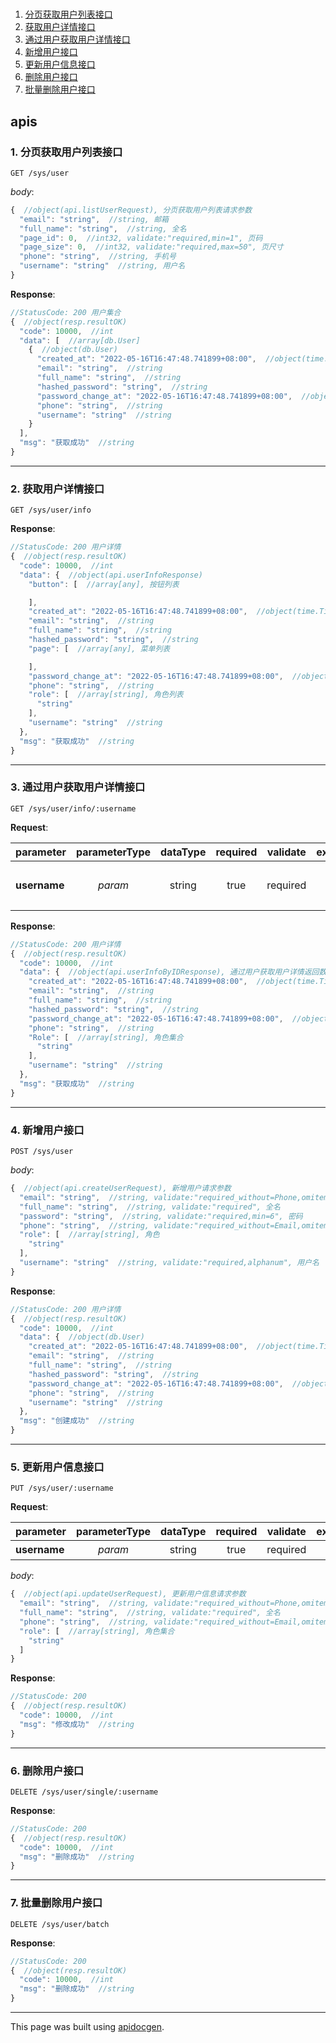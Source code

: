 <!-- Code generated by apidocgen. DO NOT EDIT. -->
# 

1. [分页获取用户列表接口](#1-分页获取用户列表接口)
2. [获取用户详情接口](#2-获取用户详情接口)
3. [通过用户获取用户详情接口](#3-通过用户获取用户详情接口)
4. [新增用户接口](#4-新增用户接口)
5. [更新用户信息接口](#5-更新用户信息接口)
6. [删除用户接口](#6-删除用户接口)
7. [批量删除用户接口](#7-批量删除用户接口)

## apis

### 1. 分页获取用户列表接口

```text
GET /sys/user
```

_body_:

```javascript
{  //object(api.listUserRequest), 分页获取用户列表请求参数
  "email": "string",  //string, 邮箱
  "full_name": "string",  //string, 全名
  "page_id": 0,  //int32, validate:"required,min=1", 页码
  "page_size": 0,  //int32, validate:"required,max=50", 页尺寸
  "phone": "string",  //string, 手机号
  "username": "string"  //string, 用户名
}
```

__Response__:

```javascript
//StatusCode: 200 用户集合
{  //object(resp.resultOK)
  "code": 10000,  //int
  "data": [  //array[db.User]
    {  //object(db.User)
      "created_at": "2022-05-16T16:47:48.741899+08:00",  //object(time.Time)
      "email": "string",  //string
      "full_name": "string",  //string
      "hashed_password": "string",  //string
      "password_change_at": "2022-05-16T16:47:48.741899+08:00",  //object(time.Time)
      "phone": "string",  //string
      "username": "string"  //string
    }
  ],
  "msg": "获取成功"  //string
}
```

---

### 2. 获取用户详情接口

```text
GET /sys/user/info
```

__Response__:

```javascript
//StatusCode: 200 用户详情
{  //object(resp.resultOK)
  "code": 10000,  //int
  "data": {  //object(api.userInfoResponse)
    "button": [  //array[any], 按钮列表

    ],
    "created_at": "2022-05-16T16:47:48.741899+08:00",  //object(time.Time)
    "email": "string",  //string
    "full_name": "string",  //string
    "hashed_password": "string",  //string
    "page": [  //array[any], 菜单列表

    ],
    "password_change_at": "2022-05-16T16:47:48.741899+08:00",  //object(time.Time)
    "phone": "string",  //string
    "role": [  //array[string], 角色列表
      "string"
    ],
    "username": "string"  //string
  },
  "msg": "获取成功"  //string
}
```

---

### 3. 通过用户获取用户详情接口

```text
GET /sys/user/info/:username
```

__Request__:

parameter|parameterType|dataType|required|validate|example|description
--|:-:|:-:|:-:|--|--|--
__username__|_param_|string|true|required||用户（用户名/手机号/邮箱）

__Response__:

```javascript
//StatusCode: 200 用户详情
{  //object(resp.resultOK)
  "code": 10000,  //int
  "data": {  //object(api.userInfoByIDResponse), 通过用户获取用户详情返回数据
    "created_at": "2022-05-16T16:47:48.741899+08:00",  //object(time.Time)
    "email": "string",  //string
    "full_name": "string",  //string
    "hashed_password": "string",  //string
    "password_change_at": "2022-05-16T16:47:48.741899+08:00",  //object(time.Time)
    "phone": "string",  //string
    "Role": [  //array[string], 角色集合
      "string"
    ],
    "username": "string"  //string
  },
  "msg": "获取成功"  //string
}
```

---

### 4. 新增用户接口

```text
POST /sys/user
```

_body_:

```javascript
{  //object(api.createUserRequest), 新增用户请求参数
  "email": "string",  //string, validate:"required_without=Phone,omitempty,email", 邮箱
  "full_name": "string",  //string, validate:"required", 全名
  "password": "string",  //string, validate:"required,min=6", 密码
  "phone": "string",  //string, validate:"required_without=Email,omitempty,phone", 手机号
  "role": [  //array[string], 角色
    "string"
  ],
  "username": "string"  //string, validate:"required,alphanum", 用户名
}
```

__Response__:

```javascript
//StatusCode: 200 用户详情
{  //object(resp.resultOK)
  "code": 10000,  //int
  "data": {  //object(db.User)
    "created_at": "2022-05-16T16:47:48.741899+08:00",  //object(time.Time)
    "email": "string",  //string
    "full_name": "string",  //string
    "hashed_password": "string",  //string
    "password_change_at": "2022-05-16T16:47:48.741899+08:00",  //object(time.Time)
    "phone": "string",  //string
    "username": "string"  //string
  },
  "msg": "创建成功"  //string
}
```

---

### 5. 更新用户信息接口

```text
PUT /sys/user/:username
```

__Request__:

parameter|parameterType|dataType|required|validate|example|description
--|:-:|:-:|:-:|--|--|--
__username__|_param_|string|true|required||用户名

_body_:

```javascript
{  //object(api.updateUserRequest), 更新用户信息请求参数
  "email": "string",  //string, validate:"required_without=Phone,omitempty,email", 手机号
  "full_name": "string",  //string, validate:"required", 全名
  "phone": "string",  //string, validate:"required_without=Email,omitempty,phone", 密码
  "role": [  //array[string], 角色集合
    "string"
  ]
}
```

__Response__:

```javascript
//StatusCode: 200 
{  //object(resp.resultOK)
  "code": 10000,  //int
  "msg": "修改成功"  //string
}
```

---

### 6. 删除用户接口

```text
DELETE /sys/user/single/:username
```

__Response__:

```javascript
//StatusCode: 200 
{  //object(resp.resultOK)
  "code": 10000,  //int
  "msg": "删除成功"  //string
}
```

---

### 7. 批量删除用户接口

```text
DELETE /sys/user/batch
```

__Response__:

```javascript
//StatusCode: 200 
{  //object(resp.resultOK)
  "code": 10000,  //int
  "msg": "删除成功"  //string
}
```

---

This page was built using [apidocgen](https://github.com/alovn/apidocgen).
